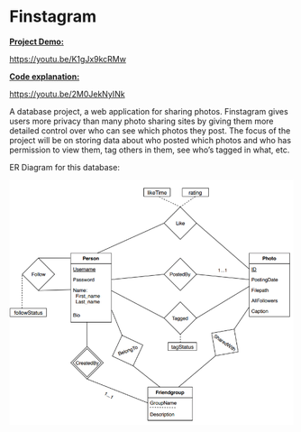 # Finstagram

<u>**Project Demo:**</u>

https://youtu.be/K1gJx9kcRMw

**<u>Code explanation:</u>**

https://youtu.be/2M0JekNyINk


A database project, a web application for sharing photos. Finstagram gives users more privacy than many photo sharing sites by giving them more detailed control over who can see which photos they post. The focus of the project will be on storing data about who posted which photos and who has permission to view them, tag others in them, see who’s tagged in what, etc.

ER Diagram for this database:

![ER_diagram](/ER_diagram.png)
